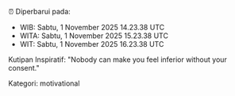 ⏰ Diperbarui pada:
- WIB: Sabtu, 1 November 2025 14.23.38 UTC
- WITA: Sabtu, 1 November 2025 15.23.38 UTC
- WIT: Sabtu, 1 November 2025 16.23.38 UTC

Kutipan Inspiratif:
"Nobody can make you feel inferior without your consent."


Kategori: motivational

